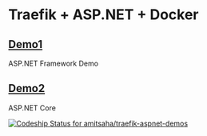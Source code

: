 # Traefik + ASP.NET + Docker

## [Demo1](./demo1)

ASP.NET Framework Demo

## [Demo2](./demo2)

ASP.NET Core

[ ![Codeship Status for amitsaha/traefik-aspnet-demos](https://app.codeship.com/projects/5e1e9b40-d743-0136-f968-1a3619919e04/status?branch=master)](https://app.codeship.com/projects/317116)
